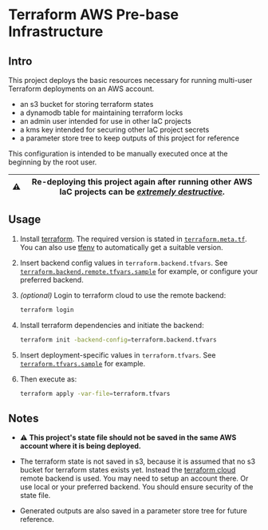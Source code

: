 # Terraform AWS Pre-base Infrastructure

## Intro

This project deploys the basic resources necessary for running multi-user Terraform deployments on an AWS account.

- an s3 bucket for storing terraform states
- a dynamodb table for maintaining terraform locks
- an admin user intended for use in other IaC projects
- a kms key intended for securing other IaC project secrets
- a parameter store tree to keep outputs of this project for reference

This configuration is intended to be manually executed once at the beginning by the root user.

| ⚠️ | Re-deploying this project again after running other AWS IaC projects can be <u>*extremely destructive*</u>. |
|-|-|

## Usage

1. Install [terraform](https://terraform.io). The required version is stated in [`terraform.meta.tf`](./terraform.meta.tf). You can also use [tfenv](https://github.com/tofuutils/tenv) to automatically get a suitable version.

2. Insert backend config values in `terraform.backend.tfvars`. See [`terraform.backend.remote.tfvars.sample`](./terraform.backend.remote.tfvars.sample) for example, or configure your preferred backend.

3. *(optional)* Login to terraform cloud to use the remote backend:

    ```bash
    terraform login
    ```

4. Install terraform dependencies and initiate the backend:

    ```bash
    terraform init -backend-config=terraform.backend.tfvars
    ```

5. Insert deployment-specific values in `terraform.tfvars`. See [`terraform.tfvars.sample`](./terraform.tfvars.sample) for example.

6. Then execute as:

    ```bash
    terraform apply -var-file=terraform.tfvars
    ```

## Notes

- ⚠️ **This project's state file should not be saved in the same AWS account where it is being deployed.**

- The terraform state is not saved in s3, because it is assumed that no s3 bucket for terraform states exists yet. Instead the [terraform cloud](https://app.terraform.io/) remote backend is used. You may need to setup an account there. Or use local or your preferred backend. You should ensure security of the state file.

- Generated outputs are also saved in a parameter store tree for future reference.
